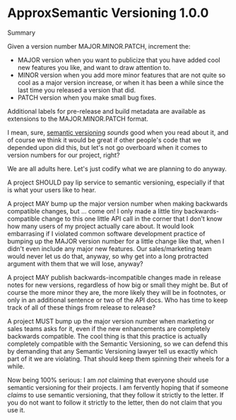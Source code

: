 # ApproxSemantic Versioning 1.0.0

Summary

Given a version number MAJOR.MINOR.PATCH, increment the:

+ MAJOR version when you want to publicize that you have added cool new features you like, and want to draw attention to.
+ MINOR version when you add more minor features that are not quite so cool as a major version increase, or when it has been a while since the last time you released a version that did.
+ PATCH version when you make small bug fixes.

Additional labels for pre-release and build metadata are available as
extensions to the MAJOR.MINOR.PATCH format.

I mean, sure, [semantic versioning](https://semver.org) _sounds_ good
when you read about it, and of course we think it would be great if
other people's code that we depended upon did this, but let's not go
overboard when it comes to version numbers for our project, right?

We are all adults here.  Let's just codify what we are planning to do
anyway.

A project SHOULD pay lip service to semantic versioning, especially if
that is what your users like to hear.

A project MAY bump up the major version number when making backwards
compatible changes, but ...  come on!  I only made a little tiny
backwards-compatible change to this one little API call in the corner
that I don't know how many users of my project actually care about.
It would look embarrasing if I violated common software development
practice of bumping up the MAJOR version number for a little change
like that, when I didn't even include any major new features.  Our
sales/marketing team would never let us do that, anyway, so why get
into a long protracted argument with them that we will lose, anyway?

A project MAY publish backwards-incompatible changes made in release
notes for new versions, regardless of how big or small they might be.
But of course the more minor they are, the more likely they will be in
footnotes, or only in an additional sentence or two of the API docs.
Who has time to keep track of all of these things from release to
release?

A project MUST bump up the major version number when marketing or
sales teams asks for it, even if the new enhancements are completely
backwards compatible.  The cool thing is that this practice is
actually completely compatible with the Semantic Versioning, so we can
defend this by demanding that any Semantic Versioning lawyer tell us
exactly which part of it we are violating.  That should keep them
spinning their wheels for a while.

Now being 100% serious: I am _not_ claiming that everyone should use
semantic versioning for their projects.  I am fervently hoping that if
someone _claims_ to use semantic versioning, that they follow it
strictly to the letter.  If you do not want to follow it strictly to
the letter, then do not claim that you use it.
